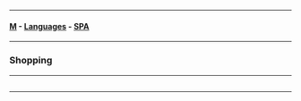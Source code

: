 
---

#### [M](https://github.com/ttltrk/TTT/blob/master/menu.md) - [Languages](https://github.com/ttltrk/TTT/blob/master/LAN/LAN.md) - [SPA](https://github.com/ttltrk/TTT/blob/master/LAN/SPA/SPA.md)

---

### Shopping

---

```

```

---
